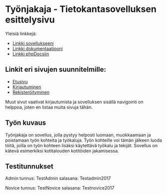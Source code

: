 # Työnjakaja - Tietokantasovelluksen esittelysivu

Yleisiä linkkejä:

* [Linkki sovellukseeni](https://laajaosk.users.cs.helsinki.fi/tyonjakaja)
* [Linkki dokumentaatiooni](https://github.com/Ouzii/Tsoha-Bootstrap/blob/master/doc/dokumentaatio.pdf)
* [Linkki phpDocsiin](https://htmlpreview.github.io/?https://github.com/Ouzii/Tsoha-Bootstrap/blob/master/doc/phpDocs/index.html)



## Linkit eri sivujen suunnitelmille:
* [Etusivu](https://laajaosk.users.cs.helsinki.fi/tyonjakaja)
* [Kirjautuminen](https://laajaosk.users.cs.helsinki.fi/tyonjakaja/login)
* [Rekisteröityminen](https://laajaosk.users.cs.helsinki.fi/tyonjakaja/register)

Muut sivut vaativat kirjautumista ja sovelluksen sisällä navigointi on helppoa, joten en listaa muita sivuja tähän.



## Työn kuvaus

Työnjakaja on sovellus, jolla pystyy helposti luomaan, muokkaamaan ja poistamaan työn kohteita ja työkaluja. Työn kohteille voi tämän jälkeen luoda töitä, joilla on työn kohteen lisäksi käytettävä työkalu ja tekijät.
Sovellus on kätevä esimerkiksi kotitalouden kotitöiden jakamisessa.


## Testitunnukset

Admin tunnus: TestAdmin
salasana: Testadmin2017

Novice tunnus: TestNovice
salasana: Testnovice2017
